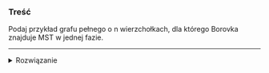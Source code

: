 ### Treść
Podaj przykład grafu pełnego o n wierzchołkach, dla którego Borovka znajduje
MST w jednej fazie.

------
<details><summary>Rozwiązanie</summary>
<p>
